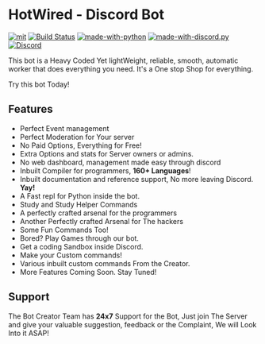 
HotWired - Discord Bot
=======================

[![mit](https://img.shields.io/badge/Licensed%20under-MIT-red.svg?style=flat-square)](./LICENSE)
[![Build Status](https://travis-ci.com/The-Codin-Hole/HotWired-Bot.svg?branch=master)](https://travis-ci.com/The-Codin-Hole/HotWired-Bot)
[![made-with-python](https://img.shields.io/badge/Made%20with-Python%203.8-ffe900.svg?longCache=true&style=flat-square&colorB=00a1ff&logo=python&logoColor=88889e)](https://www.python.org/)
[![made-with-discord.py](https://img.shields.io/badge/Using-discord.py-ffde57.svg?longCache=true&style=flat-square&colorB=4584b6&logo=discord&logoColor=7289DA)](https://github.com/Rapptz/discord.py)
[![Discord](https://img.shields.io/static/v1?label=The%20Codin'%20Hole&logo=discord&message=%3E200%20members&color=%237289DA&logoColor=white)](https://discord.gg/vP26dCy)

This bot is a Heavy Coded Yet lightWeight, reliable, smooth, automatic worker
that does everything you need. It's a One stop Shop for everything.

Try this bot Today!

Features
-------

* Perfect Event management
* Perfect Moderation for Your server
* No Paid Options, Everything for Free!
* Extra Options and stats for Server owners or admins.
* No web dashboard, management made easy through discord
* Inbuilt Compiler for programmers, **160+ Languages**!
* Inbuilt documentation and reference support, No more leaving Discord. **Yay!**
* A Fast repl for Python inside the bot.
* Study and Study Helper Commands
* A perfectly crafted arsenal for the programmers
* Another Perfectly crafted Arsenal for The hackers
* Some Fun Commands Too!
* Bored? Play Games through our bot.
* Get a coding Sandbox inside Discord.
* Make your Custom commands!
* Various inbuilt custom commands From the Creator.
* More Features Coming Soon. Stay Tuned!

Support
-------

The Bot Creator Team has **24x7** Support for the Bot,
Just join The Server and give your valuable suggestion,
feedback or the Complaint, We will Look Into it ASAP!
